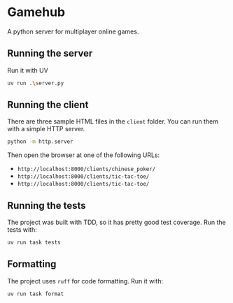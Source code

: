 # Gamehub

A python server for multiplayer online games.


## Running the server

Run it with UV

```bash
uv run .\server.py
```

## Running the client

There are three sample HTML files in the `client` folder. You can run them with a simple HTTP server.

```bash
python -m http.server
```

Then open the browser at one of the following URLs:

- `http://localhost:8000/clients/chinese_poker/` 
- `http://localhost:8000/clients/tic-tac-toe/`
- `http://localhost:8000/clients/tic-tac-toe/`


## Running the tests

The project was built with TDD, so it has pretty good test coverage. Run the tests with:

```bash
uv run task tests
```

## Formatting

The project uses `ruff` for code formatting. Run it with:

```bash
uv run task format
```